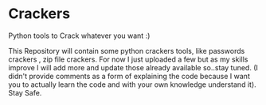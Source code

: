 # Crackers
Python tools to Crack whatever you want :)

This Repository will contain some python crackers tools, like passwords crackers , zip file crackers. For now I just uploaded a few but as my skills improve I will add more and update those already available so..stay tuned. (I didn't provide comments as a form of explaining the code because I want you to actually learn the code and with your own knowledge understand it). Stay Safe.
